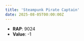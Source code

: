 ```yaml
---
title: 'Steampunk Pirate Captain'
date: 2025-08-05T00:00:00Z
---
```

- **RAP**: 9024
- **Value**: -1
